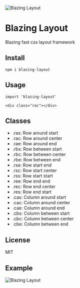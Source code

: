 ![Blazing Layout](https://res.cloudinary.com/dojmo7vcc/image/upload/v1706298574/blaze_jh69dh.png "Blazing Layout")

# Blazing Layout
Blazing fast css layout framework

## Install
```npm i blazing-layout```

## Usage
```
import 'blazing-layout'

<div class="rac"></div>
```

## Classes
- .ras: Row around start
- .rac: Row around center
- .rae: Row around end
- .rbs: Row between start
- .rbc: Row between center
- .rbe: Row between end
- .rse: Row start end
- .rsc: Row start center
- .rss: Row start start
- .ree: Row end end
- .rec: Row end center
- .res: Row end start
- .cas: Column around start
- .cac: Column around center
- .cae: Column around end
- .cbs: Column between start
- .cbc: Column between center
- .cbe: Column between end

## License
MIT

## Example
![Blazing Layout](https://res.cloudinary.com/dojmo7vcc/image/upload/v1706300077/example_gx8gn0.png)

```
